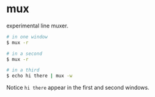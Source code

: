 # mux

experimental line muxer.

```bash
# in one window
$ mux -r
```

```bash
# in a second
$ mux -r
```

```bash
# in a third
$ echo hi there | mux -w
```

Notice `hi there` appear in the first and second windows.